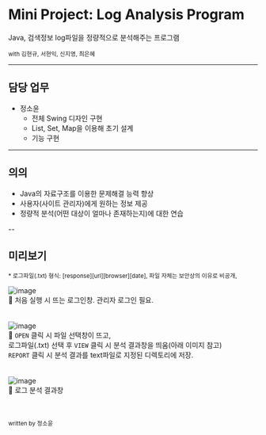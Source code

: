 # Mini Project: Log Analysis Program
Java, 검색정보 log파일을 정량적으로 분석해주는 프로그램

<sub>with 김현규, 서현익, 신지영, 최은혜</sub>

---

## 담당 업무
* 정소윤
  - 전체 Swing 디자인 구현 
  - List, Set, Map을 이용해 초기 설계
  - 기능 구현

---

## 의의
* Java의 자료구조를 이용한 문제해결 능력 향상
* 사용자(사이트 관리자)에게 원하는 정보 제공
* 정량적 분석(어떤 대상이 얼마나 존재하는지)에 대한 연습

--

## 미리보기

<sub>* 로그파일(.txt) 형식: [response][url][browser][date], 파일 자체는 보안상의 이유로 비공개, </sub>

![image](https://user-images.githubusercontent.com/80728433/114820272-b68c5600-9df9-11eb-95ea-2610ab058577.png)<br/>
🔼 처음 실행 시 뜨는 로그인창. 관리자 로그인 필요.
<br/><br/><br/>
![image](https://user-images.githubusercontent.com/80728433/114820381-dc195f80-9df9-11eb-97e5-1028b402992a.png)<br/>
🔼 `OPEN` 클릭 시 파일 선택창이 뜨고, <br/>
로그파일(.txt) 선택 후 `VIEW` 클릭 시 분석 결과창을 띄움(아래 이미지 참고) <br/>
`REPORT` 클릭 시 분석 결과를 text파일로 지정된 디렉토리에 저장.
<br/><br/><br/>
![image](https://user-images.githubusercontent.com/80728433/114820592-2ef31700-9dfa-11eb-916a-dfd1369b8491.png)<br/>
🔼 로그 분석 결과창
<br/><br/><br/>

<sub>written by 정소윤</sub>
